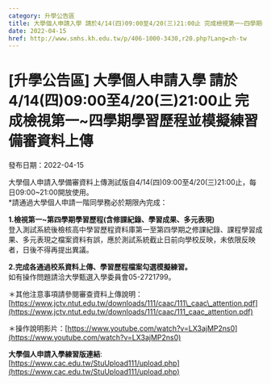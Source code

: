 ```yaml
---
category: 升學公告區
title: 大學個人申請入學 請於4/14(四)09:00至4/20(三)21:00止 完成檢視第一~四學期學習歷程並模擬練習備審資料上傳
date: 2022-04-15
href: http://www.smhs.kh.edu.tw/p/406-1000-3430,r20.php?Lang=zh-tw
---
```


# [升學公告區] 大學個人申請入學 請於4/14(四)09:00至4/20(三)21:00止 完成檢視第一~四學期學習歷程並模擬練習備審資料上傳

發布日期：2022-04-15

大學個人申請入學備審資料上傳測試版自4/14(四)09:00至4/20(三)21:00止，每日09:00~21:00開放使用。  
\*請通過大學個人申請一階同學務必於期限內完成：  
  
**1.檢視第一~第四學期學習歷程(含修課紀錄、學習成果、多元表現)**  
登入測試系統後檢核高中學習歷程資料庫第一至第四學期之修課紀錄、課程學習成果、多元表現之檔案資料有誤，應於測試系統截止日前向學校反映，未依限反映者，日後不得再提出異議。  
  
**2.完成各通過校系資料上傳、學習歷程檔案勾選模擬練習。**  
如有操作問題請洽大學甄選入學委員會05-2721799。  
  
＊其他注意事項請參閱審查資料上傳說明：[https://www.jctv.ntut.edu.tw/downloads/111/caac/111\_caac\_attention.pdf](https://www.jctv.ntut.edu.tw/downloads/111/caac/111_caac_attention.pdf)  
  
＊操作說明影片：[https://www.youtube.com/watch?v=LX3ajMP2ns0](https://www.youtube.com/watch?v=LX3ajMP2ns0)

**大學個人申請入學練習版連結**:[https://www.cac.edu.tw/StuUpload111/upload.php](https://www.cac.edu.tw/StuUpload111/upload.php)

